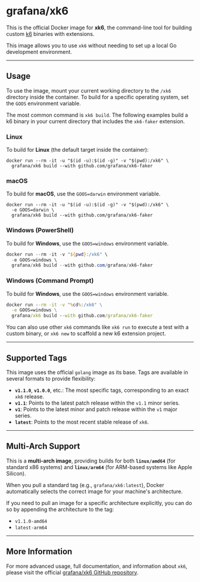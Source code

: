 # grafana/xk6

This is the official Docker image for **xk6**, the command-line tool for building custom [k6](https://github.com/grafana/k6) binaries with extensions.

This image allows you to use `xk6` without needing to set up a local Go development environment.

-----

## Usage

To use the image, mount your current working directory to the `/xk6` directory inside the container. To build for a specific operating system, set the `GOOS` environment variable.

The most common command is `xk6 build`. The following examples build a k6 binary in your current directory that includes the `xk6-faker` extension.

### Linux

To build for **Linux** (the default target inside the container):

```shell
docker run --rm -it -u "$(id -u):$(id -g)" -v "$(pwd):/xk6" \
  grafana/xk6 build --with github.com/grafana/xk6-faker
```

### macOS

To build for **macOS**, use the `GOOS=darwin` environment variable.

```shell
docker run --rm -it -u "$(id -u):$(id -g)" -v "$(pwd):/xk6" \
  -e GOOS=darwin \
  grafana/xk6 build --with github.com/grafana/xk6-faker
```

### Windows (PowerShell)

To build for **Windows**, use the `GOOS=windows` environment variable.

```powershell
docker run --rm -it -v "${pwd}:/xk6" \
  -e GOOS=windows \
  grafana/xk6 build --with github.com/grafana/xk6-faker
```

### Windows (Command Prompt)

To build for **Windows**, use the `GOOS=windows` environment variable.

```cmd
docker run --rm -it -v "%cd%:/xk6" \
  -e GOOS=windows \
  grafana/xk6 build --with github.com/grafana/xk6-faker
```

You can also use other `xk6` commands like `xk6 run` to execute a test with a custom binary, or `xk6 new` to scaffold a new k6 extension project.

-----

## Supported Tags

This image uses the official `golang` image as its base. Tags are available in several formats to provide flexibility:

  * **`v1.1.0`**, **`v1.0.0`**, etc.: The most specific tags, corresponding to an exact `xk6` release.
  * **`v1.1`**: Points to the latest patch release within the `v1.1` minor series.
  * **`v1`**: Points to the latest minor and patch release within the `v1` major series.
  * **`latest`**: Points to the most recent stable release of `xk6`.

-----

## Multi-Arch Support

This is a **multi-arch image**, providing builds for both **`linux/amd64`** (for standard x86 systems) and **`linux/arm64`** (for ARM-based systems like Apple Silicon).

When you pull a standard tag (e.g., `grafana/xk6:latest`), Docker automatically selects the correct image for your machine's architecture.

If you need to pull an image for a specific architecture explicitly, you can do so by appending the architecture to the tag:

  * `v1.1.0-amd64`
  * `latest-arm64`

-----

## More Information

For more advanced usage, full documentation, and information about `xk6`, please visit the official [grafana/xk6 GitHub repository](https://github.com/grafana/xk6).

